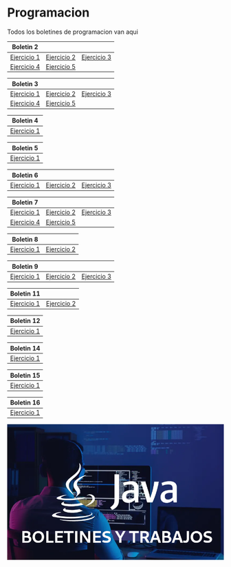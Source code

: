 # Programacion

Todos los boletines de programacion van aqui
<br>


| Boletin 2  | | |
| ------------- | ------------- | ------------- |
| [Ejercicio 1](Boletin02/boletin02_01/src/boletin2_1/)  | [Ejercicio 2](Boletin02/boletin02_02/src/boletin2_2/)  | [Ejercicio 3](Boletin02/boletin02_03/src/boletin2_3/) |
| [Ejercicio 4](Boletin02/boletin02_04/src/boletin2_4/)  | [Ejercicio 5](Boletin02/Boletin02_05/src/boletin2_5/)  |  |

| Boletin 3 |  |  |
|---|---|---|
| [ Ejercicio 1 ]( Boletin03/Boletin03_01/src/boletin3_1/ ) | [ Ejercicio 2 ]( Boletin03/Boletin03_02/src/boletin3_2/ ) | [ Ejercicio 3 ]( Boletin03/Boletin03_03/src/boletin3_3/ ) |
| [ Ejercicio 4 ]( Boletin03/Boletin03_04/src/boletin3_4/ ) | [ Ejercicio 5 ]( Boletin03/Boletin03_05/src/boletin3_5/ ) |  |


| Boletin 4 |
|---|
| [ Ejercicio 1 ]( Boletin04/Boletin04_01/src/boletin04_01/ ) |

| Boletin 5 |
|---|
| [ Ejercicio 1 ]( Boletin05/Boletin05_01/src/boletin05_01/ )  |

| Boletin 6 |  |  |
|---|---|---|
| [ Ejercicio 1 ]( Boletin06/Boletin06_01/src/boletin06_01/ ) | [ Ejercicio 2 ]( Boletin06/Boletin06_02/src/boletin06_02/ ) | [ Ejercicio 3 ]( Boletin06/Boletin06_03/src/boletin06_03/ ) |

| Boletin 7 |  |  |
|---|---|---|
| [ Ejercicio 1 ]( Boletin07/Boletin07_01/src/boletin07_01/ ) | [ Ejercicio 2 ]( Boletin07/Boletin07_02/src/boletin07_02/ ) | [ Ejercicio 3 ]( Boletin07/Boletin07_03/src/boletin07_03/ ) |
| [ Ejercicio 4 ]( Boletin07/Boletin07_04/src/boletin07_04/ ) | [ Ejercicio 5 ]( Boletin07/Boletin07_05/src/boletin07_05/ ) |  |

| Boletin 8 |  |
|---|---|
| [ Ejercicio 1 ]( Boletin08/Boletin08_01/src/boletin08_01/ ) | [ Ejercicio 2 ]( Boletin08/Boletin08_02/src/boletin08_02/ ) |

| Boletin 9 |  |  |
|---|---|---|
| [  Ejercicio 1  ]( Boletin09/Boletin09_01/src/boletin09_01/ ) | [  Ejercicio 2  ]( Boletin09/Boletin09_02/src/boletin09_02/ )  | [  Ejercicio 3  ]( Boletin09/Boletin09_03/src/boletin09_03/ ) |

| Boletin 11 |  |
|---|---|
| [  Ejercicio 1  ]( Boletin11/Boletin11_01/src/boletin11_01/ ) | [  Ejercicio 2  ]( Boletin11/Boletin11_02/src/boletin11_02/ )  |


| Boletin 12 |
|---|
| [  Ejercicio 1  ]( Boletin12/Boletin12_01/src/boletin12_01/ ) |


| Boletin 14 |
|---|
| [  Ejercicio 1  ]( Boletin14/Boletin14/src ) |

| Boletin 15 |
|---|
| [  Ejercicio 1  ]( Boletin15/src/herdanzas ) |

| Boletin 16 |
|---|
| [  Ejercicio 1  ]( Boletin16/Boletin16/src/boletin16 ) |


![](https://raw.githubusercontent.com/mpineirotroncoso/programacion/main/Img/Imagen.png)
